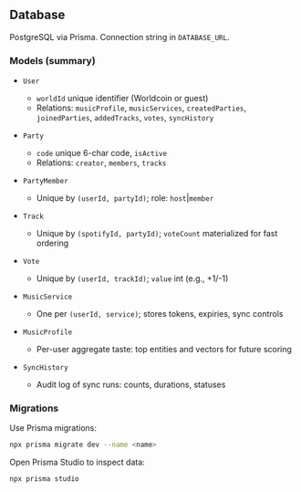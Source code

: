 ## Database

PostgreSQL via Prisma. Connection string in `DATABASE_URL`.

### Models (summary)
- `User`
  - `worldId` unique identifier (Worldcoin or guest)
  - Relations: `musicProfile`, `musicServices`, `createdParties`, `joinedParties`, `addedTracks`, `votes`, `syncHistory`

- `Party`
  - `code` unique 6-char code, `isActive`
  - Relations: `creator`, `members`, `tracks`

- `PartyMember`
  - Unique by `(userId, partyId)`; role: `host`|`member`

- `Track`
  - Unique by `(spotifyId, partyId)`; `voteCount` materialized for fast ordering

- `Vote`
  - Unique by `(userId, trackId)`; `value` int (e.g., +1/-1)

- `MusicService`
  - One per `(userId, service)`; stores tokens, expiries, sync controls

- `MusicProfile`
  - Per-user aggregate taste: top entities and vectors for future scoring

- `SyncHistory`
  - Audit log of sync runs: counts, durations, statuses

### Migrations
Use Prisma migrations:
```bash
npx prisma migrate dev --name <name>
```

Open Prisma Studio to inspect data:
```bash
npx prisma studio
```
